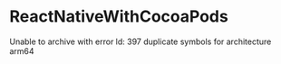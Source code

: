 # ReactNativeWithCocoaPods

Unable to archive with error ld: 397 duplicate symbols for architecture arm64